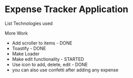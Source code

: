 # Expense Tracker Application

List Technologies used

More Work

- Add scroller to items - DONE
- Toastify - DONE
- Make Loader
- Make edit functionality - STARTED
- Use icon to add, delete, edit - DONE
- you can also use confetti after adding any expense
